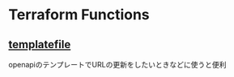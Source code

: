 # Terraform Functions

## [templatefile](https://www.terraform.io/language/functions/templatefile)

openapiのテンプレートでURLの更新をしたいときなどに使うと便利
